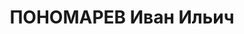 ---
title: ПОНОМАРЕВ Иван Ильич
description: 'Род. в 1887, Свердловская обл., Егоршинский р-н, д. Малая Трифонова
  [?], русский. Проживал: Свердловская обл., Егоршинский р-н, ст. Егоршино. 8 вагонный
  участок ст. Егоршино, слесарь.

  Арестован 06.08.1937. Приговор: 20.01.1938 – ВМН. Расстрелян 20.01.1938'
---